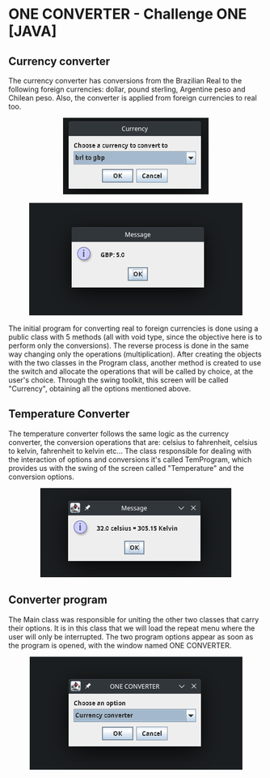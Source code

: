 # ONE CONVERTER - Challenge ONE [JAVA]

## Currency converter
The currency converter has conversions from the Brazilian Real to the following foreign currencies: dollar, pound sterling, Argentine peso and Chilean peso. Also, the converter is applied from foreign currencies to real too.

<p align="center">
  <img src="https://github.com/ansattz/one-converter/blob/master/src/main/brltogbp.png" alt="brl to gpb">
</p>
<p align="center">
  <img src="https://github.com/ansattz/one-converter/blob/master/src/main/27brltogbp.png" alt="brl to gpb">
</p>

The initial program for converting real to foreign currencies is done using a public class with 5 methods (all with void type, since the objective here is to perform only the conversions). The reverse process is done in the same way changing only the operations (multiplication). After creating the objects with the two classes in the Program class, another method is created to use the switch and allocate the operations that will be called by choice, at the user's choice. Through the swing toolkit, this screen will be called "Currency", obtaining all the options mentioned above.

## Temperature Converter
The temperature converter follows the same logic as the currency converter, the conversion operations that are: celsius to fahrenheit, celsius to kelvin, fahrenheit to kelvin etc... The class responsible for dealing with the interaction of options and conversions it's called TemProgram, which provides us with the swing of the screen called "Temperature" and the conversion options.

<p align="center">
  <img src="https://github.com/ansattz/one-converter/blob/master/src/main/celsiustokelvin.png" alt="celsius to kelvin">
</p>

## Converter program
The Main class was responsible for uniting the other two classes that carry their options. It is in this class that we will load the repeat menu where the user will only be interrupted. The two program options appear as soon as the program is opened, with the window named ONE CONVERTER.

<p align="center">
  <img src="https://github.com/ansattz/one-converter/blob/master/src/main/one-converter.png">
</p>
